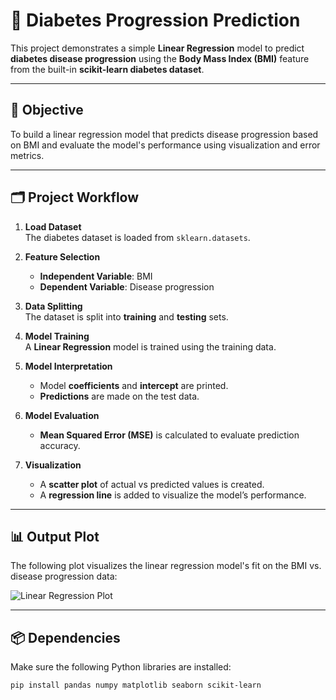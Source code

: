 # 🧪 Diabetes Progression Prediction

This project demonstrates a simple **Linear Regression** model to predict **diabetes disease progression** using the **Body Mass Index (BMI)** feature from the built-in **scikit-learn diabetes dataset**.

---

## 📌 Objective

To build a linear regression model that predicts disease progression based on BMI and evaluate the model's performance using visualization and error metrics.

---

## 🗂️ Project Workflow

1. **Load Dataset**  
   The diabetes dataset is loaded from `sklearn.datasets`.

2. **Feature Selection**  
   - **Independent Variable**: BMI  
   - **Dependent Variable**: Disease progression

3. **Data Splitting**  
   The dataset is split into **training** and **testing** sets.

4. **Model Training**  
   A **Linear Regression** model is trained using the training data.

5. **Model Interpretation**  
   - Model **coefficients** and **intercept** are printed.  
   - **Predictions** are made on the test data.

6. **Model Evaluation**  
   - **Mean Squared Error (MSE)** is calculated to evaluate prediction accuracy.

7. **Visualization**  
   - A **scatter plot** of actual vs predicted values is created.  
   - A **regression line** is added to visualize the model’s performance.

---

## 📊 Output Plot

The following plot visualizes the linear regression model's fit on the BMI vs. disease progression data:

![Linear Regression Plot](diabetes_regression_plot.png)

---

## 📦 Dependencies

Make sure the following Python libraries are installed:

```bash
pip install pandas numpy matplotlib seaborn scikit-learn
